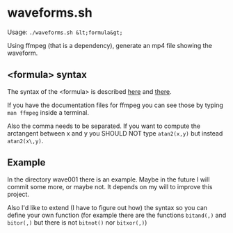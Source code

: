 # waveforms.sh

Usage: `./waveforms.sh &lt;formula&gt;`

Using ffmpeg (that is a dependency), generate an mp4 file showing the waveform.

## &lt;formula&gt; syntax

The syntax of the &lt;formula&gt; is described
[here](https://ffmpeg.org/ffmpeg-all.html#Expression-Evaluation) and
[there](https://ffmpeg.org/ffmpeg-all.html#aevalsrc).

If you have the documentation files for ffmpeg you can see those by typing
`man ffmpeg` inside a terminal.

Also the comma needs to be separated. If you want to compute the arctangent
between x and y you SHOULD NOT type `atan2(x,y)` but instead `atan2(x\,y)`.

## Example

In the directory wave001 there is an example. Maybe in the future I will
commit some more, or maybe not. It depends on my will to improve this project.

Also I'd like to extend (I have to figure out how) the syntax so you can define
your own function (for example there are the functions `bitand(,)` and
`bitor(,)` but there is not `bitnot()` nor `bitxor(,)`)
